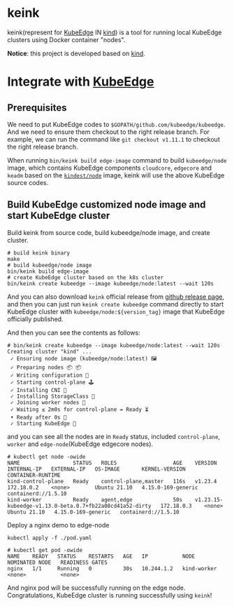 # keink

keink(represent for [KubeEdge](https://github.com/kubeedge/kubeedge) IN [kind](https://github.com/kubernetes-sigs/kind)) is a tool for running local KubeEdge clusters using Docker container "nodes".

**Notice**: this project is developed based on [kind](https://github.com/kubernetes-sigs/kind).

# Integrate with [KubeEdge](https://github.com/kubeedge/kubeedge)

## Prerequisites
We need to put KubeEdge codes to `$GOPATH/github.com/kubeedge/kubeedge`.
And we need to ensure them checkout to the right release branch. For example, we can run the command like `git checkout v1.11.1` to checkout the right release branch.

When running `bin/keink build edge-image` command to build `kubeedge/node` image, which contains KubeEdge components `cloudcore`, `edgecore` and `keadm` based on the [`kindest/node`](https://hub.docker.com/r/kindest/node) image, keink will use the above KubeEdge source codes.

## Build KubeEdge customized node image and start KubeEdge cluster

Build keink from source code, build kubeedge/node image, and create cluster.
```shell
# build keink binary
make
# build kubeedge/node image
bin/keink build edge-image
# create KubeEdge cluster based on the k8s cluster
bin/keink create kubeedge --image kubeedge/node:latest --wait 120s
```

And you can also download `keink` official release from [github release page](https://github.com/kubeedge/keink/releases), and then you can just run `keink create kubeedge` command directly to start KubeEdge cluster with `kubeedge/node:${version_tag}` image that KubeEdge officially published.

And then you can see the contents as follows:
```shell
# bin/keink create kubeedge --image kubeedge/node:latest --wait 120s 
Creating cluster "kind" ...
 ✓ Ensuring node image (kubeedge/node:latest) 🖼
 ✓ Preparing nodes 📦 📦  
 ✓ Writing configuration 📜 
 ✓ Starting control-plane 🕹️️️️️️️️️️️️️️️️️️️️️️️️️️️️️️️️️️️️️️️️️️️️️️️️️️️️️️️️️️️️️️️️️️️️️️️️️️️️️️️️️️️️️️️️️️️️️️️️️️️️️️️️️️ 
 ✓ Installing CNI 🔌 
 ✓ Installing StorageClass 💾 
 ✓ Joining worker nodes 🚜 
 ✓ Waiting ≤ 2m0s for control-plane = Ready ⏳ 
 • Ready after 0s 💚
 ✓ Starting KubeEdge 📜
```


and you can see all the nodes are in `Ready` status, included `control-plane`, `worker` and `edge-node`(KubeEdge edgecore nodes).
```shell
# kubectl get node -owide
NAME                 STATUS   ROLES                  AGE    VERSION                                                   INTERNAL-IP   EXTERNAL-IP   OS-IMAGE       KERNEL-VERSION       CONTAINER-RUNTIME
kind-control-plane   Ready    control-plane,master   116s   v1.23.4                                                   172.18.0.2    <none>        Ubuntu 21.10   4.15.0-169-generic   containerd://1.5.10
kind-worker          Ready    agent,edge             50s    v1.23.15-kubeedge-v1.13.0-beta.0.7+fb22a08cd41a52-dirty   172.18.0.3    <none>        Ubuntu 21.10   4.15.0-169-generic   containerd://1.5.10
```

Deploy a nginx demo to edge-node
```shell
kubectl apply -f ./pod.yaml
```

```
# kubectl get pod -owide
NAME    READY   STATUS    RESTARTS   AGE   IP           NODE          NOMINATED NODE   READINESS GATES
nginx   1/1     Running   0          30s   10.244.1.2   kind-worker   <none>           <none>
```

And nginx pod will be successfully running on the edge node. Congratulations, KubeEdge cluster is running successfully using `keink`!
